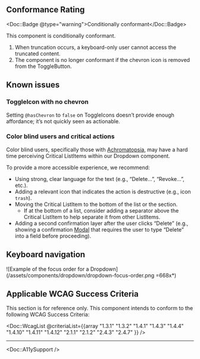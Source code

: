 ## Conformance Rating

<Doc::Badge @type="warning">Conditionally conformant</Doc::Badge>

This component is conditionally conformant.

1. When truncation occurs, a keyboard-only user cannot access the truncated content.
2. The component is no longer conformant if the chevron icon is removed from the ToggleButton.

## Known issues

### ToggleIcon with no chevron

Setting `@hasChevron` to `false` on ToggleIcons doesn’t provide enough affordance; it’s not quickly seen as actionable.

### Color blind users and critical actions

Color blind users, specifically those with [Achromatopsia](https://en.wikipedia.org/wiki/Achromatopsia), may have a hard time perceiving Critical ListItems within our Dropdown component. 

To provide a more accessible experience, we recommend:

- Using strong, clear language for the text (e.g., “Delete...”, “Revoke...”, etc.).
- Adding a relevant icon that indicates the action is destructive (e.g., icon `trash`).
- Moving the Critical ListItem to the bottom of the list or the section.
    - If at the bottom of a list, consider adding a separator above the Critical ListItem to help separate it from other ListItems.
- Adding a second confirmation layer after the user clicks “Delete” (e.g., showing a confirmation [Modal](/components/modal) that requires the user to type “Delete” into a field before proceeding).

## Keyboard navigation

![Example of the focus order for a Dropdown](/assets/components/dropdown/dropdown-focus-order.png =668x*)

## Applicable WCAG Success Criteria

This section is for reference only. This component intends to conform to the following WCAG Success Criteria:

<Doc::WcagList @criteriaList={{array "1.3.1" "1.3.2" "1.4.1" "1.4.3" "1.4.4" "1.4.10" "1.4.11" "1.4.12" "2.1.1" "2.1.2" "2.4.3" "2.4.7" }} />

---

<Doc::A11ySupport />
